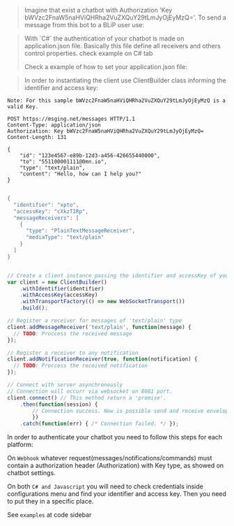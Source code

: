 <blockquote class="lang-specific http">
<p>Imagine that exist a chatbot with Authorization 'Key bWVzc2FnaW5naHViQHRha2VuZXQuY29tLmJyOjEyMzQ='. To send a message from this bot to a BLiP user use:</p>
</blockquote>

<blockquote class="lang-specific csharp">
<p>With `C#` the authentication of your chatbot is made on application.json file. Basically this file define all receivers and others control properties. check example on C# tab</p>
<p>Check a example of how to set your application.json file:</p>
</blockquote>


<blockquote class="lang-specific javascript">
<p>In order to instantiating the client use ClientBuilder class informing the identifier and access key:</p>
</blockquote>

```http
Note: For this sample bWVzc2FnaW5naHViQHRha2VuZXQuY29tLmJyOjEyMzQ is a valid Key.

POST https://msging.net/messages HTTP/1.1
Content-Type: application/json
Authorization: Key bWVzc2FnaW5naHViQHRha2VuZXQuY29tLmJyOjEyMzQ=
Content-Length: 131

{
    "id": "123e4567-e89b-12d3-a456-426655440000",
    "to": "551100001111@0mn.io",
    "type": "text/plain",
    "content": "Hello, how can I help you?"
}
```

```csharp

{
  "identifier": "xpto",
  "accessKey": "cXkzT1Rp",
  "messageReceivers": [
    {
      "type": "PlainTextMessageReceiver",
      "mediaType": "text/plain"
    }
  ]
}
```

```javascript

// Create a client instance passing the identifier and accessKey of your chatbot 
var client = new ClientBuilder()
    .withIdentifier(identifier)
    .withAccessKey(accessKey)
    .withTransportFactory(() => new WebSocketTransport())
    .build();

// Register a receiver for messages of 'text/plain' type
client.addMessageReceiver('text/plain', function(message) {
  // TODO: Proccess the received message
});

// Register a receiver to any notification
client.addNotificationReceiver(true, function(notification) {
  // TODO: Proccess the received notification
});

// Connect with server asynchronously
// Connection will occurr via websocket on 8081 port.
client.connect() // This method return a 'promise'.
    .then(function(session) { 
        // Connection success. Now is possible send and receive envelopes from server. */ 
        })  
    .catch(function(err) { /* Connection failed. */ }); 

```

 In order to authenticate your chatbot you need to follow this steps for each platform:

 On `Webhook` whatever request(messages/notifications/commands) must contain a authorization header (Authorization) with Key type, as showed on chatbot settings.

 On both `C# and Javascript` you will need to check credentials inside configurations menu and find your identifier and access key. Then you need to put they in a specific place.

 See `examples` at code sidebar

<!-- ## C\# 

The C# SDK makes easier to build chatbots with BLiP platform. It is based on [.NET Core](https://dot.net/core), which allows the creation of multiplatform chatbots.

You can check the SDK source code in [Github](https://github.com/takenet/blip-sdk-csharp/).

## Javascript

If you are a Javascript developer and want create a chatbot with **BLiP Messaging Hub** so you must use the BLiP SDK Javascript. It was developed to make easy to send and receive BLiP messages using Javascript for browsers or [node.js](https://nodejs.org/) through of persistent WebSocket connections.

Go to [Github](https://github.com/takenet/messaginghub-client-js) to see the source code. -->

